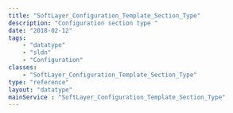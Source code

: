 ```yaml
---
title: "SoftLayer_Configuration_Template_Section_Type"
description: "Configuration section type "
date: "2018-02-12"
tags:
    - "datatype"
    - "sldn"
    - "Configuration"
classes:
    - "SoftLayer_Configuration_Template_Section_Type"
type: "reference"
layout: "datatype"
mainService : "SoftLayer_Configuration_Template_Section_Type"
---
```

